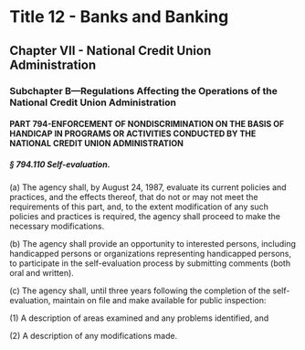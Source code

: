 
# Title 12 - Banks and Banking
## Chapter VII - National Credit Union Administration
### Subchapter B—Regulations Affecting the Operations of the National Credit Union Administration
#### PART 794-ENFORCEMENT OF NONDISCRIMINATION ON THE BASIS OF HANDICAP IN PROGRAMS OR ACTIVITIES CONDUCTED BY THE NATIONAL CREDIT UNION ADMINISTRATION
##### § 794.110 Self-evaluation.

(a) The agency shall, by August 24, 1987, evaluate its current policies and practices, and the effects thereof, that do not or may not meet the requirements of this part, and, to the extent modification of any such policies and practices is required, the agency shall proceed to make the necessary modifications.

(b) The agency shall provide an opportunity to interested persons, including handicapped persons or organizations representing handicapped persons, to participate in the self-evaluation process by submitting comments (both oral and written).

(c) The agency shall, until three years following the completion of the self-evaluation, maintain on file and make available for public inspection:

(1) A description of areas examined and any problems identified, and

(2) A description of any modifications made.
